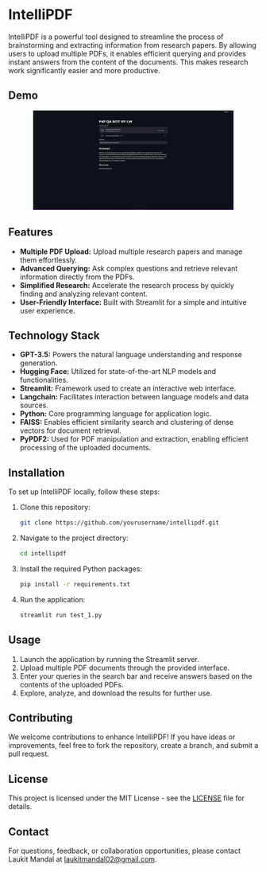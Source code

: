 # IntelliPDF

IntelliPDF is a powerful tool designed to streamline the process of brainstorming and extracting information from research papers. By allowing users to upload multiple PDFs, it enables efficient querying and provides instant answers from the content of the documents. This makes research work significantly easier and more productive.

## Demo 

<div align="center">
  <img height="200" width="80%" src="https://github.com/Laukit13/InsightPDF-Uncover-Insights-from-Your-PDFs-Instantly/blob/main/Img/photo_6154491318747905981_y.jpg"  />
</div>

## Features

- **Multiple PDF Upload:** Upload multiple research papers and manage them effortlessly.
- **Advanced Querying:** Ask complex questions and retrieve relevant information directly from the PDFs.
- **Simplified Research:** Accelerate the research process by quickly finding and analyzing relevant content.
- **User-Friendly Interface:** Built with Streamlit for a simple and intuitive user experience.

## Technology Stack

- **GPT-3.5:** Powers the natural language understanding and response generation.
- **Hugging Face:** Utilized for state-of-the-art NLP models and functionalities.
- **Streamlit:** Framework used to create an interactive web interface.
- **Langchain:** Facilitates interaction between language models and data sources.
- **Python:** Core programming language for application logic.
- **FAISS:** Enables efficient similarity search and clustering of dense vectors for document retrieval.
- **PyPDF2:** Used for PDF manipulation and extraction, enabling efficient processing of the uploaded documents.

## Installation

To set up IntelliPDF locally, follow these steps:

1. Clone this repository:
    ```bash
    git clone https://github.com/yourusername/intellipdf.git
    ```
2. Navigate to the project directory:
    ```bash
    cd intellipdf
    ```
3. Install the required Python packages:
    ```bash
    pip install -r requirements.txt
    ```
4. Run the application:
    ```bash
    streamlit run test_1.py
    ```

## Usage

1. Launch the application by running the Streamlit server.
2. Upload multiple PDF documents through the provided interface.
3. Enter your queries in the search bar and receive answers based on the contents of the uploaded PDFs.
4. Explore, analyze, and download the results for further use.

## Contributing

We welcome contributions to enhance IntelliPDF! If you have ideas or improvements, feel free to fork the repository, create a branch, and submit a pull request.

## License

This project is licensed under the MIT License - see the [LICENSE](LICENSE) file for details.

## Contact

For questions, feedback, or collaboration opportunities, please contact Laukit Mandal at [laukitmandal02@gmail.com](mailto:laukitmandal02@gmail.com).
